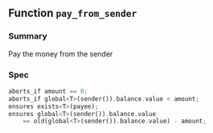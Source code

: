 <a name="@Function_pay_from_sender"></a>

## Function `pay_from_sender`
### Summary
Pay the money from the sender
### Spec
```rust
aborts_if amount == 0;
aborts_if global<T>(sender()).balance.value < amount;
ensures exists<T>(payee);
ensures global<T>(sender()).balance.value
    == old(global<T>(sender()).balance.value) - amount;
```
